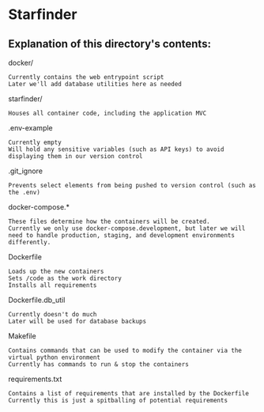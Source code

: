 # Starfinder

## Explanation of this directory's contents:
  
  docker/

	Currently contains the web entrypoint script
	Later we'll add database utilities here as needed
  
  starfinder/

	Houses all container code, including the application MVC

  .env-example

	Currently empty
	Will hold any sensitive variables (such as API keys) to avoid displaying them in our version control
  
  .git_ignore

	Prevents select elements from being pushed to version control (such as the .env)
  
  docker-compose.*

	These files determine how the containers will be created.
	Currently we only use docker-compose.development, but later we will need to handle production, staging, and development environments differently.
  
  Dockerfile

	Loads up the new containers
	Sets /code as the work directory
	Installs all requirements
  
  Dockerfile.db_util

	Currently doesn't do much
	Later will be used for database backups
  
  Makefile

	Contains commands that can be used to modify the container via the virtual python environment
	Currently has commands to run & stop the containers
  
  requirements.txt

	Contains a list of requirements that are installed by the Dockerfile
	Currently this is just a spitballing of potential requirements
